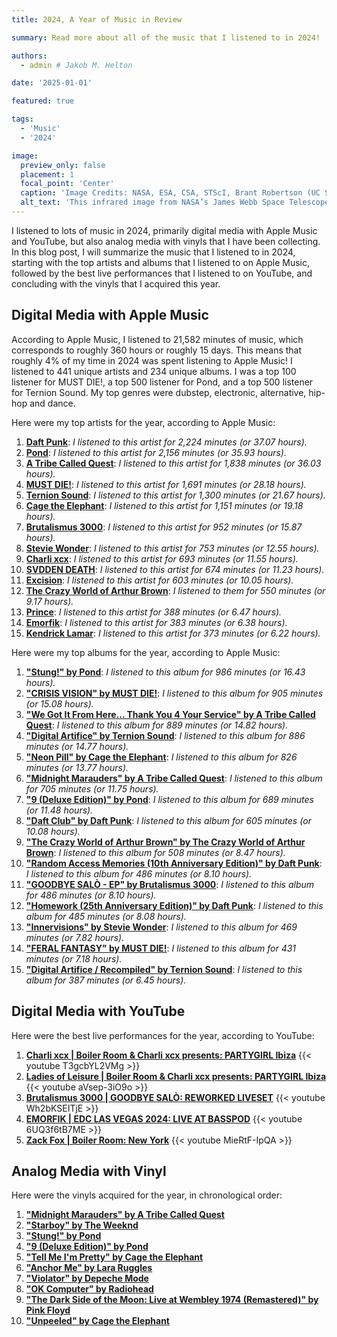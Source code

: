 ```yaml
---
title: 2024, A Year of Music in Review

summary: Read more about all of the music that I listened to in 2024!

authors:
  - admin # Jakob M. Helton

date: '2025-01-01'

featured: true

tags:
  - 'Music'
  - '2024'

image:
  preview_only: false
  placement: 1
  focal_point: 'Center'
  caption: 'Image Credits: NASA, ESA, CSA, STScI, Brant Robertson (UC Santa Cruz), Ben Johnson (CfA), Sandro Tacchella (Cambridge), Phill Cargile (CfA).'
  alt_text: 'This infrared image from NASA’s James Webb Space Telescope (also called Webb or JWST) was taken by the NIRCam (Near-Infrared Camera) for the JWST Advanced Deep Extragalactic Survey, or JADES, program. The NIRCam data was used to determine which galaxies to study further with spectroscopic observations. In the background image, blue represents light at 0.90, 1.15, and 1.50 microns (filters F090W + F115W + F150W), green is 2.00 and 2.77 microns (F200W + F277W), and red is 3.56, 4.10, and 4.44 microns (F356W + F410M + F444W). The pullout image shows light at 0.90 and 1.15 microns (F090W + F115W) as blue, 1.50 and 2.00 microns (F150W + F200W) as green, and 2.77 microns (F277W) as red.'
---
```


I listened to lots of music in 2024, primarily digital media with Apple Music and YouTube, but also analog media with vinyls that I have been collecting. In this blog post, I will summarize the music that I listened to in 2024, starting with the top artists and albums that I listened to on Apple Music, followed by the best live performances that I listened to on YouTube, and concluding with the vinyls that I acquired this year.

## Digital Media with Apple Music

According to Apple Music, I listened to 21,582 minutes of music, which corresponds to roughly 360 hours or roughly 15 days. This means that roughly 4% of my time in 2024 was spent listening to Apple Music! I listened to 441 unique artists and 234 unique albums. I was a top 100 listener for MUST DIE!, a top 500 listener for Pond, and a top 500 listener for Ternion Sound. My top genres were dubstep, electronic, alternative, hip-hop and dance. 

Here were my top artists for the year, according to Apple Music:
1. [**Daft Punk**](https://music.apple.com/us/artist/daft-punk/5468295): _I listened to this artist for 2,224 minutes (or 37.07 hours)._
2. [**Pond**](https://music.apple.com/us/artist/pond/501465546): _I listened to this artist for 2,156 minutes (or 35.93 hours)._
3. [**A Tribe Called Quest**](https://music.apple.com/us/artist/a-tribe-called-quest/1587965): _I listened to this artist for 1,838 minutes (or 36.03 hours)._
4. [**MUST DIE!**](https://music.apple.com/us/artist/must-die/478780211): _I listened to this artist for 1,691 minutes (or 28.18 hours)._
5. [**Ternion Sound**](https://music.apple.com/us/artist/ternion-sound/1339144488): _I listened to this artist for 1,300 minutes (or 21.67 hours)._
6. [**Cage the Elephant**](https://music.apple.com/us/artist/cage-the-elephant/267957933): _I listened to this artist for 1,151 minutes (or 19.18 hours)._
7. [**Brutalismus 3000**](https://music.apple.com/us/artist/brutalismus-3000/1530068480): _I listened to this artist for 952 minutes (or 15.87 hours)._
8. [**Stevie Wonder**](https://music.apple.com/us/artist/stevie-wonder/46726): _I listened to this artist for 753 minutes (or 12.55 hours)._
9. [**Charli xcx**](https://music.apple.com/us/artist/charli-xcx/432942256): _I listened to this artist for 693 minutes (or 11.55 hours)._
10. [**SVDDEN DEATH**](https://music.apple.com/us/artist/svdden-death/1236984166): _I listened to this artist for 674 minutes (or 11.23 hours)._
11. [**Excision**](https://music.apple.com/us/artist/excision/287726822): _I listened to this artist for 603 minutes (or 10.05 hours)._
12. [**The Crazy World of Arthur Brown**](https://music.apple.com/us/artist/the-crazy-world-of-arthur-brown/13119603): _I listened to them for 550 minutes (or 9.17 hours)._
13. [**Prince**](https://music.apple.com/us/artist/prince/155814): _I listened to this artist for 388 minutes (or 6.47 hours)._
14. [**Emorfik**](https://music.apple.com/us/artist/emorfik/1472308074): _I listened to this artist for 383 minutes (or 6.38 hours)._
15. [**Kendrick Lamar**](https://music.apple.com/us/artist/kendrick-lamar/368183298): _I listened to this artist for 373 minutes (or 6.22 hours)._

Here were my top albums for the year, according to Apple Music:
1. [**"Stung!" by Pond**](https://music.apple.com/us/album/stung/1732063146): _I listened to this album for 986 minutes (or 16.43 hours)._
2. [**"CRISIS VISION" by MUST DIE!**](https://music.apple.com/us/album/crisis-vision/1562203803): _I listened to this album for 905 minutes (or 15.08 hours)._
3. [**"We Got It From Here... Thank You 4 Your Service" by A Tribe Called Quest**](https://music.apple.com/us/album/we-got-it-from-here-thank-you-4-your-service/1173106678): _I listened to this album for 889 minutes (or 14.82 hours)._
4. [**"Digital Artifice" by Ternion Sound**](https://music.apple.com/us/album/digital-artifice/1707168470): _I listened to this album for 886 minutes (or 14.77 hours)._
5. [**"Neon Pill" by Cage the Elephant**](https://music.apple.com/us/album/neon-pill/1733061411): _I listened to this album for 826 minutes (or 13.77 hours)._
6. [**"Midnight Marauders" by A Tribe Called Quest**](https://music.apple.com/bj/album/midnight-marauders/265670545): _I listened to this album for 705 minutes (or 11.75 hours)._
7. [**"9 (Deluxe Edition)" by Pond**](https://music.apple.com/us/album/9-deluxe-edition/1609979176): _I listened to this album for 689 minutes (or 11.48 hours)._
8. [**"Daft Club" by Daft Punk**](https://music.apple.com/us/album/daft-club/696669068): _I listened to this album for 605 minutes (or 10.08 hours)._
9. [**"The Crazy World of Arthur Brown" by The Crazy World of Arthur Brown**](https://music.apple.com/us/album/the-crazy-world-of-arthur-brown/1577744761): _I listened to this album for 508 minutes (or 8.47 hours)._
10. [**"Random Access Memories (10th Anniversary Edition)" by Daft Punk**](https://music.apple.com/bj/album/random-access-memories-10th-anniversary-edition/1673536063): _I listened to this album for 486 minutes (or 8.10 hours)._
11. [**"GOODBYE SALÒ - EP" by Brutalismus 3000**](https://music.apple.com/bj/album/goodbye-sal%C3%B2-ep/1755210009): _I listened to this album for 486 minutes (or 8.10 hours)._
12. [**"Homework (25th Anniversary Edition)" by Daft Punk**](https://music.apple.com/bj/album/homework-25th-anniversary-edition/1609438391): _I listened to this album for 485 minutes (or 8.08 hours)._
13. [**"Innervisions" by Stevie Wonder**](https://music.apple.com/bj/album/innervisions/1440806790): _I listened to this album for 469 minutes (or 7.82 hours)._
14. [**"FERAL FANTASY" by MUST DIE!**](https://music.apple.com/bj/album/feral-fantasy/1648174387): _I listened to this album for 431 minutes (or 7.18 hours)._
15. [**"Digital Artifice / Recompiled" by Ternion Sound**](https://music.apple.com/bj/album/digital-artifice-recompiled/1770594747): _I listened to this album for 387 minutes (or 6.45 hours)._

## Digital Media with YouTube

Here were the best live performances for the year, according to YouTube:
1. [**Charli xcx | Boiler Room & Charli xcx presents: PARTYGIRL Ibiza**](https://youtu.be/T3gcbYL2VMg) {{< youtube T3gcbYL2VMg >}}
2. [**Ladies of Leisure | Boiler Room & Charli xcx presents: PARTYGIRL Ibiza**](https://youtu.be/aVsep-3iO9o) {{< youtube aVsep-3iO9o >}}
3. [**Brutalismus 3000 | GOODBYE SALÒ: REWORKED LIVESET**](https://youtu.be/Wh2bKSEITjE) {{< youtube Wh2bKSEITjE >}}
4. [**EMORFIK | EDC LAS VEGAS 2024: LIVE AT BASSPOD**](https://youtu.be/6UQ3f6tB7ME) {{< youtube 6UQ3f6tB7ME >}}
5. [**Zack Fox | Boiler Room: New York**](https://youtu.be/MieRtF-IpQA) {{< youtube MieRtF-IpQA >}}

## Analog Media with Vinyl

Here were the vinyls acquired for the year, in chronological order:
1. [**"Midnight Marauders" by A Tribe Called Quest**](https://music.apple.com/bj/album/midnight-marauders/265670545)
2. [**"Starboy" by The Weeknd**](https://music.apple.com/bj/album/starboy/1440871397)
3. [**"Stung!" by Pond**](https://music.apple.com/bj/album/stung/1732063146)
4. [**"9 (Deluxe Edition)" by Pond**](https://music.apple.com/us/album/9-deluxe-edition/1609979176)
5. [**"Tell Me I'm Pretty" by Cage the Elephant**](https://music.apple.com/bj/album/tell-me-im-pretty/1051876257)
6. [**"Anchor Me" by Lara Ruggles**](https://music.apple.com/bj/album/anchor-me/1760326365)
7. [**"Violator" by Depeche Mode**](https://music.apple.com/bj/album/violator/665404621)
8. [**"OK Computer" by Radiohead**](https://music.apple.com/bj/album/ok-computer/1097861387)
9. [**"The Dark Side of the Moon: Live at Wembley 1974 (Remastered)" by Pink Floyd**](https://music.apple.com/bj/album/the-dark-side-of-the-moon-live-at-wembley-1974-remastered/1665303573)
10. [**"Unpeeled" by Cage the Elephant**](https://music.apple.com/bj/album/unpeeled/1249043907)
